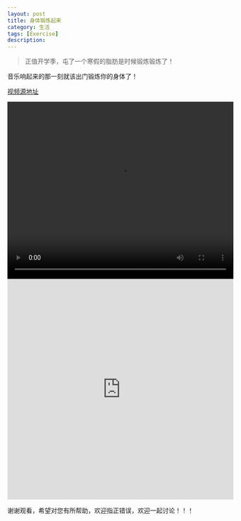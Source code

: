 ```yaml
---
layout: post
title: 身体锻炼起来
category: 生活
tags: [Exercise]
description: 
---
```


> 正值开学季，屯了一个寒假的脂肪是时候锻炼锻炼了！

音乐响起来的那一刻就该出门锻炼你的身体了！

[视频源地址](http://v.youku.com/v_show/id_XMjUyMTU1NTQwNA==.html?spm=a2h0k.8191407.0.0&from=s1.8-1-1.2)

<div align="center"> 
<video width="510" height="400" controls >
<source src="/assets/video/Exercise.mp4">
</video>
</div>

<iframe 
	height="498" 
	width="510" 
	src="http://player.youku.com/embed/XMjUyMTU1NTQwNA==" 
	frameborder="0" 
	allowfullscreen>
</iframe>

谢谢观看，希望对您有所帮助，欢迎指正错误，欢迎一起讨论！！！
